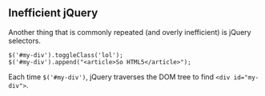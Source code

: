 ## Inefficient jQuery

Another thing that is commonly repeated (and overly inefficient) is jQuery selectors.

```
$('#my-div').toggleClass('lol');
$('#my-div').append("<article>So HTML5</article>");
```

Each time `$('#my-div')`, jQuery traverses the DOM tree to find `<div id="my-div">`.
